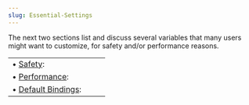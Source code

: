 ```yaml
---
slug: Essential-Settings
---
```


The next two sections list and discuss several variables that many users might want to customize, for safety and/or performance reasons.

|                                                     |    |    |
| :-------------------------------------------------- | -- | :- |
| • [Safety](/docs/magit/Safety):                     |    |    |
| • [Performance](/docs/magit/Performance):           |    |    |
| • [Default Bindings](/docs/magit/Default-Bindings): |    |    |

